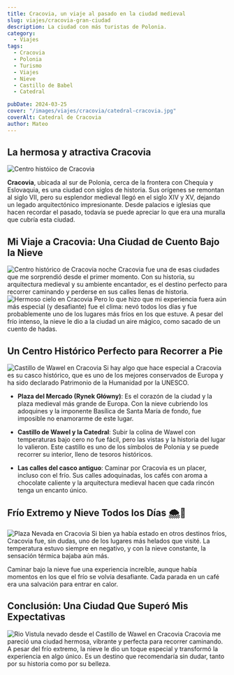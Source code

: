 ```yaml
---
title: Cracovia, un viaje al pasado en la ciudad medieval
slug: viajes/cracovia-gran-ciudad
description: La ciudad con más turistas de Polonia.
category:
  - Viajes
tags:
  - Cracovia
  - Polonia 
  - Turismo
  - Viajes
  - Nieve
  - Castillo de Babel
  - Catedral

pubDate: 2024-03-25
cover: "/images/viajes/cracovia/catedral-cracovia.jpg"
coverAlt: Catedral de Cracovia
author: Mateo 
---
```



## La hermosa y atractiva Cracovia 
<img src="/images/viajes/cracovia/casco-historico.jpg" alt="Centro históico de Cracovia">

**Cracovia**, ubicada al sur de Polonia, cerca de la frontera con Chequia y Eslovaquia, es una ciudad con siglos de historia. Sus orígenes se remontan al siglo VII, pero su esplendor medieval llegó en el siglo XIV y XV, dejando un legado arquitectónico impresionante.
Desde palacios e iglesias que hacen recordar el pasado, todavía se puede apreciar lo que era una muralla que cubría esta ciudad.


## Mi Viaje a Cracovia: Una Ciudad de Cuento Bajo la Nieve 
<img src="/images/viajes/cracovia/centro-historico.jpg" alt="Centro histórico de Cracovia noche">
Cracovia fue una de esas ciudades que me sorprendió desde el primer momento. Con su historia, su arquitectura medieval y su ambiente encantador, es el destino perfecto para recorrer caminando y perderse en sus calles llenas de historia.

<img src="/images/viajes/cracovia/cielo-hermoso.jpg" alt="Hermoso cielo en Cracovia">
Pero lo que hizo que mi experiencia fuera aún más especial (y desafiante) fue el clima: nevó todos los días y fue probablemente uno de los lugares más fríos en los que estuve. A pesar del frío intenso, la nieve le dio a la ciudad un aire mágico, como sacado de un cuento de hadas.

## Un Centro Histórico Perfecto para Recorrer a Pie 
<img src="/images/viajes/cracovia/castillo-wawel.jpg" alt="Castillo de Wawel en Cracovia">
Si hay algo que hace especial a Cracovia es su casco histórico, que es uno de los mejores conservados de Europa y ha sido declarado Patrimonio de la Humanidad por la UNESCO.

*  **Plaza del Mercado (Rynek Główny)**: Es el corazón de la ciudad y la plaza medieval más grande de Europa. Con la nieve cubriendo los adoquines y la imponente Basílica de Santa María de fondo, fue imposible no enamorarme de este lugar.

*  **Castillo de Wawel y la Catedral**: Subir la colina de Wawel con temperaturas bajo cero no fue fácil, pero las vistas y la historia del lugar lo valieron. Este castillo es uno de los símbolos de Polonia y se puede recorrer su interior, lleno de tesoros históricos.

*  **Las calles del casco antiguo**: Caminar por Cracovia es un placer, incluso con el frío. Sus calles adoquinadas, los cafés con aroma a chocolate caliente y la arquitectura medieval hacen que cada rincón tenga un encanto único.

## Frío Extremo y Nieve Todos los Días 🌨️🥶
<img src="/images/viajes/cracovia/plaza-nevada.jpg" alt="Plaza Nevada en Cracovia">
Si bien ya había estado en otros destinos fríos, Cracovia fue, sin dudas, uno de los lugares más helados que visité. La temperatura estuvo siempre en negativo, y con la nieve constante, la sensación térmica bajaba aún más.

Caminar bajo la nieve fue una experiencia increíble, aunque había momentos en los que el frío se volvía desafiante. Cada parada en un café era una salvación para entrar en calor.

## Conclusión: Una Ciudad Que Superó Mis Expectativas
<img src="/images/viajes/cracovia/rio-vistula.jpg" alt="Rio Vistula nevado desde el Castillo de Wawel en Cracovia">
Cracovia me pareció una ciudad hermosa, vibrante y perfecta para recorrer caminando. A pesar del frío extremo, la nieve le dio un toque especial y transformó la experiencia en algo único. Es un destino que recomendaría sin dudar, tanto por su historia como por su belleza.

